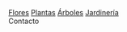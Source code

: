 <!DOCTYPE html>
<html lang="es">

<head>
    <meta charset="UTF-8">
    <meta http-equiv="X-UA-Compatible" content="IE=edge">
    <meta name="viewport" content="width=device-width, initial-scale=1.0">
    <!-- JQUERY -->
    <script src="https://cdnjs.cloudflare.com/ajax/libs/jquery/3.6.0/jquery.min.js"></script>
    <!-- OWL CAROUSEL -->
    <link rel="stylesheet" href="https://cdnjs.cloudflare.com/ajax/libs/OwlCarousel2/2.3.4/assets/owl.carousel.min.css">
    <link rel="stylesheet"
        href="https://cdnjs.cloudflare.com/ajax/libs/OwlCarousel2/2.3.4/assets/owl.theme.default.min.css">
    <script src="https://cdnjs.cloudflare.com/ajax/libs/OwlCarousel2/2.3.4/owl.carousel.min.js"></script>
    <!-- BOOTSTRAP -->
    <link href="https://cdn.jsdelivr.net/npm/bootstrap@5.1.3/dist/css/bootstrap.min.css" rel="stylesheet"
        integrity="sha384-1BmE4kWBq78iYhFldvKuhfTAU6auU8tT94WrHftjDbrCEXSU1oBoqyl2QvZ6jIW3" crossorigin="anonymous">
    <script src="https://cdn.jsdelivr.net/npm/bootstrap@5.1.3/dist/js/bootstrap.bundle.min.js"
        integrity="sha384-ka7Sk0Gln4gmtz2MlQnikT1wXgYsOg+OMhuP+IlRH9sENBO0LRn5q+8nbTov4+1p" crossorigin="anonymous">
    </script>
    <!-- CSS PERSONALIZADO -->
    <link rel="stylesheet" href="/css/custom.css">
    <!-- TITULO DEL SITIO -->
    <title>Plantas del Bosque</title>
</head>

<body>
    <!--Primera Ventana-->
    <div class="container-fluid d-flex flex-wrap justify-content-evenly align-items-center py-2 text-uppercase shadow">
        <!--Botones de productos-->
        <a class="btn" href="#">Flores</a> 
        <a class="btn" href="#">Plantas</a>
        <a class="btn" href="#">Árboles</a>
        <a class="btn" href="#">Jardinería</a>
        <div class="btn btn-secondary">Contacto</div>
    </div>
      
</body>

</html>
